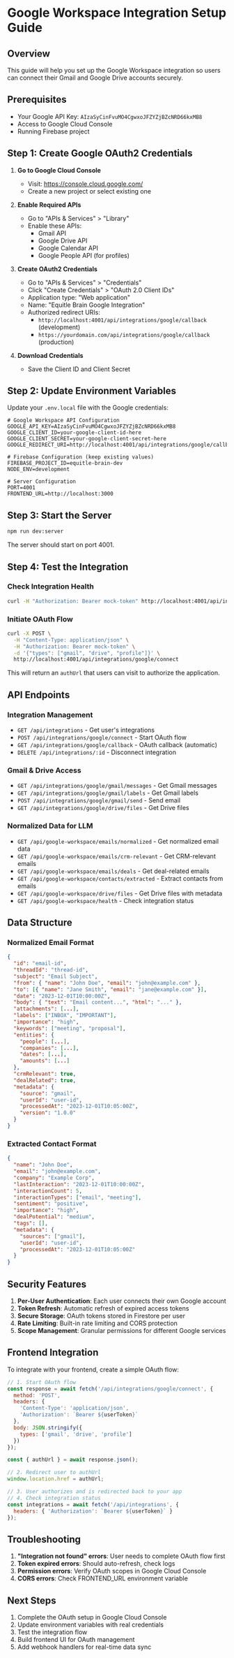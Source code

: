 # Google Workspace Integration Setup Guide

## Overview

This guide will help you set up the Google Workspace integration so users can connect their Gmail and Google Drive accounts securely.

## Prerequisites

- Your Google API Key: `AIzaSyCinFvuMO4CgwxoJFZYZjBZcNRD66kxMB8`
- Access to Google Cloud Console
- Running Firebase project

## Step 1: Create Google OAuth2 Credentials

1. **Go to Google Cloud Console**
   - Visit: https://console.cloud.google.com/
   - Create a new project or select existing one

2. **Enable Required APIs**
   - Go to "APIs & Services" > "Library"
   - Enable these APIs:
     - Gmail API
     - Google Drive API
     - Google Calendar API
     - Google People API (for profiles)

3. **Create OAuth2 Credentials**
   - Go to "APIs & Services" > "Credentials"
   - Click "Create Credentials" > "OAuth 2.0 Client IDs"
   - Application type: "Web application"
   - Name: "Equitle Brain Google Integration"
   - Authorized redirect URIs:
     - `http://localhost:4001/api/integrations/google/callback` (development)
     - `https://yourdomain.com/api/integrations/google/callback` (production)

4. **Download Credentials**
   - Save the Client ID and Client Secret

## Step 2: Update Environment Variables

Update your `.env.local` file with the Google credentials:

```env
# Google Workspace API Configuration
GOOGLE_API_KEY=AIzaSyCinFvuMO4CgwxoJFZYZjBZcNRD66kxMB8
GOOGLE_CLIENT_ID=your-google-client-id-here
GOOGLE_CLIENT_SECRET=your-google-client-secret-here
GOOGLE_REDIRECT_URI=http://localhost:4001/api/integrations/google/callback

# Firebase Configuration (keep existing values)
FIREBASE_PROJECT_ID=equitle-brain-dev
NODE_ENV=development

# Server Configuration
PORT=4001
FRONTEND_URL=http://localhost:3000
```

## Step 3: Start the Server

```bash
npm run dev:server
```

The server should start on port 4001.

## Step 4: Test the Integration

### Check Integration Health
```bash
curl -H "Authorization: Bearer mock-token" http://localhost:4001/api/integrations/test
```

### Initiate OAuth Flow
```bash
curl -X POST \
  -H "Content-Type: application/json" \
  -H "Authorization: Bearer mock-token" \
  -d '{"types": ["gmail", "drive", "profile"]}' \
  http://localhost:4001/api/integrations/google/connect
```

This will return an `authUrl` that users can visit to authorize the application.

## API Endpoints

### Integration Management
- `GET /api/integrations` - Get user's integrations
- `POST /api/integrations/google/connect` - Start OAuth flow
- `GET /api/integrations/google/callback` - OAuth callback (automatic)
- `DELETE /api/integrations/:id` - Disconnect integration

### Gmail & Drive Access
- `GET /api/integrations/google/gmail/messages` - Get Gmail messages
- `GET /api/integrations/google/gmail/labels` - Get Gmail labels
- `POST /api/integrations/google/gmail/send` - Send email
- `GET /api/integrations/google/drive/files` - Get Drive files

### Normalized Data for LLM
- `GET /api/google-workspace/emails/normalized` - Get normalized email data
- `GET /api/google-workspace/emails/crm-relevant` - Get CRM-relevant emails
- `GET /api/google-workspace/emails/deals` - Get deal-related emails
- `GET /api/google-workspace/contacts/extracted` - Extract contacts from emails
- `GET /api/google-workspace/drive/files` - Get Drive files with metadata
- `GET /api/google-workspace/health` - Check integration status

## Data Structure

### Normalized Email Format
```json
{
  "id": "email-id",
  "threadId": "thread-id",
  "subject": "Email Subject",
  "from": { "name": "John Doe", "email": "john@example.com" },
  "to": [{ "name": "Jane Smith", "email": "jane@example.com" }],
  "date": "2023-12-01T10:00:00Z",
  "body": { "text": "Email content...", "html": "..." },
  "attachments": [...],
  "labels": ["INBOX", "IMPORTANT"],
  "importance": "high",
  "keywords": ["meeting", "proposal"],
  "entities": {
    "people": [...],
    "companies": [...],
    "dates": [...],
    "amounts": [...]
  },
  "crmRelevant": true,
  "dealRelated": true,
  "metadata": {
    "source": "gmail",
    "userId": "user-id",
    "processedAt": "2023-12-01T10:05:00Z",
    "version": "1.0.0"
  }
}
```

### Extracted Contact Format
```json
{
  "name": "John Doe",
  "email": "john@example.com",
  "company": "Example Corp",
  "lastInteraction": "2023-12-01T10:00:00Z",
  "interactionCount": 5,
  "interactionTypes": ["email", "meeting"],
  "sentiment": "positive",
  "importance": "high",
  "dealPotential": "medium",
  "tags": [],
  "metadata": {
    "sources": ["gmail"],
    "userId": "user-id",
    "processedAt": "2023-12-01T10:05:00Z"
  }
}
```

## Security Features

1. **Per-User Authentication**: Each user connects their own Google account
2. **Token Refresh**: Automatic refresh of expired access tokens
3. **Secure Storage**: OAuth tokens stored in Firestore per user
4. **Rate Limiting**: Built-in rate limiting and CORS protection
5. **Scope Management**: Granular permissions for different Google services

## Frontend Integration

To integrate with your frontend, create a simple OAuth flow:

```javascript
// 1. Start OAuth flow
const response = await fetch('/api/integrations/google/connect', {
  method: 'POST',
  headers: {
    'Content-Type': 'application/json',
    'Authorization': `Bearer ${userToken}`
  },
  body: JSON.stringify({
    types: ['gmail', 'drive', 'profile']
  })
});

const { authUrl } = await response.json();

// 2. Redirect user to authUrl
window.location.href = authUrl;

// 3. User authorizes and is redirected back to your app
// 4. Check integration status
const integrations = await fetch('/api/integrations', {
  headers: { 'Authorization': `Bearer ${userToken}` }
});
```

## Troubleshooting

1. **"Integration not found" errors**: User needs to complete OAuth flow first
2. **Token expired errors**: Should auto-refresh, check logs
3. **Permission errors**: Verify OAuth scopes in Google Cloud Console
4. **CORS errors**: Check FRONTEND_URL environment variable

## Next Steps

1. Complete the OAuth setup in Google Cloud Console
2. Update environment variables with real credentials
3. Test the integration flow
4. Build frontend UI for OAuth management
5. Add webhook handlers for real-time data sync